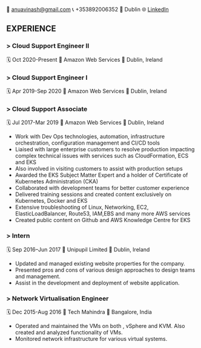 :e-mail: anuavinash@gmail.com  :telephone_receiver: +353892006352  :house_with_garden: Dublin  :globe_with_meridians: [LinkedIn](https://linkedin.com/in/anamika-avinash-a6a264a9)

## EXPERIENCE

### > Cloud Support Engineer II
:spiral_calendar: Oct 2020-Present    :office: Amazon Web Services    :round_pushpin: Dublin, Ireland

### > Cloud Support Engineer I
:spiral_calendar: Apr 2019-Sep 2020    :office: Amazon Web Services    :round_pushpin: Dublin, Ireland

### > Cloud Support Associate
:spiral_calendar: Jul 2017-Mar 2019    :office: Amazon Web Services    :round_pushpin: Dublin, Ireland
* Work with Dev Ops technologies, automation, infrastructure orchestration, configuration management and CI/CD tools
* Liaised with large enterprise customers to resolve production impacting complex technical issues with services such as CloudFormation, ECS and EKS
* Also involved in visiting customers to assist with production setups
* Awarded the EKS Subject Matter Expert and a holder of Certificate of Kubernetes Administration (CKA)
* Collaborated with development teams for better customer experience
* Delivered training sessions and created content exclusively on Kubernetes, Docker and EKS
* Extensive troubleshooting of Linux, Networking, EC2, ElasticLoadBalancer, Route53, IAM,EBS and many more AWS services
* Created public content on Github and AWS Knowledge Centre for EKS

### > Intern
:spiral_calendar: Sep 2016–Jun 2017   :office: Unipupil Limited   :round_pushpin: Dublin, Ireland
* Updated and managed existing website properties for the company.
* Presented pros and cons of various design approaches to design teams and management.
* Assist in the development and deployment of website application.

### > Network Virtualisation Engineer
:spiral_calendar: Dec 2015-Aug 2016   :office: Tech Mahindra   :round_pushpin: Bangalore, India
* Operated and maintained the VMs on both , vSphere and KVM. Also created and analyzed functionality of VMs.
* Monitored network infrastructure for various virtual systems.

